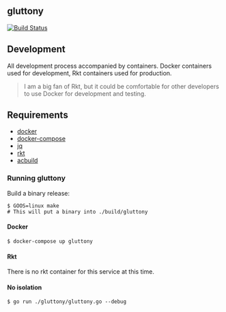 gluttony
---------

[![Build Status](https://travis-ci.org/cryptounicorns/gluttony.svg?branch=master)](https://travis-ci.org/cryptounicorns/gluttony)

## Development

All development process accompanied by containers. Docker containers used for development, Rkt containers used for production.

> I am a big fan of Rkt, but it could be comfortable for other developers to use Docker for development and testing.

## Requirements

- [docker](https://github.com/moby/moby)
- [docker-compose](https://github.com/docker/compose)
- [jq](https://github.com/stedolan/jq)
- [rkt](https://github.com/coreos/rkt)
- [acbuild](https://github.com/containers/build)

### Running gluttony

Build a binary release:

``` console
$ GOOS=linux make
# This will put a binary into ./build/gluttony
```

#### Docker

``` console
$ docker-compose up gluttony
```

#### Rkt

There is no rkt container for this service at this time.

#### No isolation

``` console
$ go run ./gluttony/gluttony.go --debug
```
